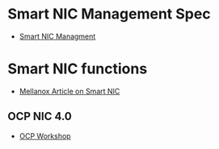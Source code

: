 # Smart NIC Management Spec
- [ Smart NIC Managment](https://www.dmtf.org/sites/default/files/Proposal_for_OCP_3.0_NIC_Management_Requirements_v0.3_WIP.pdf)

# Smart NIC functions
- [Mellanox Article on Smart NIC](http://www.mellanox.com/blog/2018/08/defining-smartnic/)

## OCP NIC 4.0
- [OCP Workshop](https://www.opencompute.org/files/OCP18-EngWorkShop-OCP-NIC4.0-v05-20180305-add-note.pdf)

